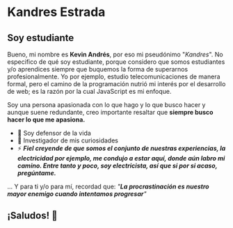 # Kandres Estrada

## Soy estudiante

Bueno, mi nombre es **Kevin Andrés**, por eso mi pseudónimo "_Kandres_". No especifico de qué soy estudiante, porque considero que somos estudiantes y/o aprendices siempre que buquemos la forma de superarnos profesionalmente. Yo por ejemplo, estudio telecomunicaciones de manera formal, pero el camino de la programación nutrió mi interés  por el desarrollo de web; es la razón por la cual JavaScript es mi enfoque. 

Soy una persona apasionada con lo que hago y lo que busco hacer y aunque suene redundante, creo importante resaltar que **siempre busco hacer lo que me apasiona.**


- 🌱 Soy defensor de la vida
- 🔭 Investigador de mis curiosidades
- ⚡ ***Fiel creyende de que somos el conjunto de nuestras experiencias, la electricidad por ejemplo, me condujo a estar aquí, donde aún labro mi camino. Entre tanto y poco, soy **electricista**, así que si por si acaso, pregúntame.***

... Y para ti y/o para mí, recordad que: _"**La procrastinación es nuestro mayor enemigo cuando intentamos progresar**"_

## ¡Saludos! 👋


<!--
### Hi there 👋

**Kandres88/Kandres88** is a ✨ _special_ ✨ repository because its `README.md` (this file) appears on your GitHub profile.

Here are some ideas to get you started:

- 🔭 I’m currently working on ...
- 🌱 I’m currently learning ...
- 👯 I’m looking to collaborate on ...
- 🤔 I’m looking for help with ...
- 💬 Ask me about ...
- 📫 How to reach me: ...
- 😄 Pronouns: ...
- ⚡ Fun fact: ...
-->
